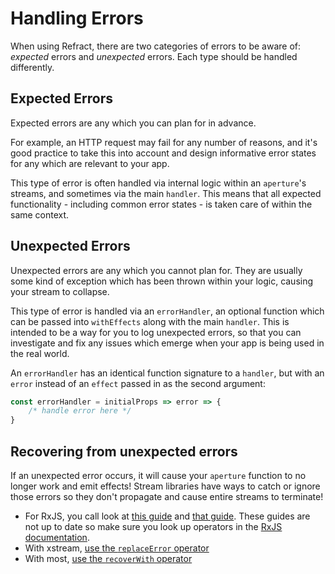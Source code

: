 # Handling Errors

When using Refract, there are two categories of errors to be aware of: _expected_ errors and _unexpected_ errors. Each type should be handled differently.

## Expected Errors

Expected errors are any which you can plan for in advance.

For example, an HTTP request may fail for any number of reasons, and it's good practice to take this into account and design informative error states for any which are relevant to your app.

This type of error is often handled via internal logic within an `aperture`'s streams, and sometimes via the main `handler`. This means that all expected functionality - including common error states - is taken care of within the same context.

## Unexpected Errors

Unexpected errors are any which you cannot plan for. They are usually some kind of exception which has been thrown within your logic, causing your stream to collapse.

This type of error is handled via an `errorHandler`, an optional function which can be passed into `withEffects` along with the main `handler`. This is intended to be a way for you to log unexpected errors, so that you can investigate and fix any issues which emerge when your app is being used in the real world.

An `errorHandler` has an identical function signature to a `handler`, but with an `error` instead of an `effect` passed in as the second argument:

```js
const errorHandler = initialProps => error => {
    /* handle error here */
}
```

## Recovering from unexpected errors

If an unexpected error occurs, it will cause your `aperture` function to no longer work and emit effects! Stream libraries have ways to catch or ignore those errors so they don't propagate and cause entire streams to terminate!

*   For RxJS, you call look at [this guide](https://alligator.io/rxjs/simple-error-handling/) and [that guide](https://xgrommx.github.io/rx-book/content/getting_started_with_rxjs/creating_and_querying_observable_sequences/error_handling.html). These guides are not up to date so make sure you look up operators in the [RxJS documentation](http://reactivex.io/rxjs).
*   With xstream, [use the `replaceError` operator](https://github.com/staltz/xstream#-replaceerrorreplace)
*   With most, [use the `recoverWith` operator](https://github.com/cujojs/most/blob/master/docs/api.md#handling-errors)

